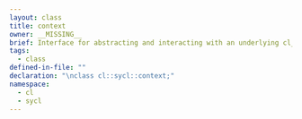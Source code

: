 ```yaml
---
layout: class
title: context
owner: __MISSING__
brief: Interface for abstracting and interacting with an underlying cl_context object.
tags:
  - class
defined-in-file: ""
declaration: "\nclass cl::sycl::context;"
namespace:
  - cl
  - sycl
---
```

